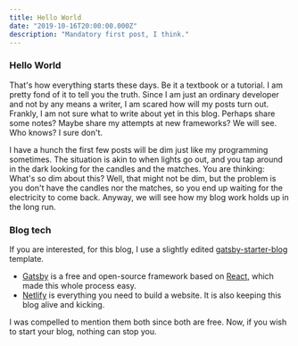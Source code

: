 ```yaml
---
title: Hello World
date: "2019-10-16T20:00:00.000Z"
description: "Mandatory first post, I think."
---
```


### Hello World

That's how everything starts these days. Be it a textbook or a tutorial. I am pretty fond of it to tell you the truth. Since I am just an ordinary developer and not by any means a writer, I am scared how will my posts turn out. Frankly, I am not sure what to write about yet in this blog.
Perhaps share some notes?  Maybe share my attempts at new frameworks? We will see. Who knows? I sure don't.

I have a hunch the first few posts will be dim just like my programming sometimes. The situation is akin to when lights go out, and you tap around in the dark looking for the candles and the matches. You are thinking: What's so dim about this? Well, that might not be dim, but the problem is you don't have the candles nor the matches, so you end up waiting for the electricity to come back. Anyway, we will see how my blog work holds up in the long run.

### Blog tech
If you are interested, for this blog, I use a slightly edited [gatsby-starter-blog](https://github.com/gatsbyjs/gatsby-starter-blog) template.
- [Gatsby](https://www.gatsbyjs.org/) is a free and open-source framework based on [React](https://reactjs.org/), which made this whole process easy.
- [Netlify](https://www.netlify.com/) is everything you need to build a website. It is also keeping this blog alive and kicking.

I was compelled to mention them both since both are free. Now, if you wish to start your blog, nothing can stop you.

